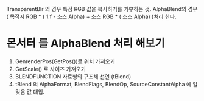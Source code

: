 TransparentBlr 의 경우 특정 RGB 값을 복사하기를 거부하는 것.
AlphaBlend의 경우 ( 목적지 RGB * ( 1.f - 소스 Alpha) + 소스 RGB * ( 소스 Alpha) )처리 한다.

# 몬서터 를 AlphaBlend 처리 해보기
1. GenrenderPos(GetPos())로 위치 가져오기
2. GetScale() 로 사이즈 가져오기
3. BLENDFUNCTION 자료형의 구조체 선언 (tBlend)
4. tBlend 의 AlphaFormat, BlendFlags, BlendOp, SourceConstantAlpha 에 알맞음 값 대입.